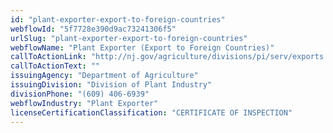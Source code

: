 ```yaml
---
id: "plant-exporter-export-to-foreign-countries"
webflowId: "5f7728e390d9ac73241306f5"
urlSlug: "plant-exporter-export-to-foreign-countries"
webflowName: "Plant Exporter (Export to Foreign Countries)"
callToActionLink: "http://nj.gov/agriculture/divisions/pi/serv/exports.html"
callToActionText: ""
issuingAgency: "Department of Agriculture"
issuingDivision: "Division of Plant Industry"
divisionPhone: "(609) 406-6939"
webflowIndustry: "Plant Exporter"
licenseCertificationClassification: "CERTIFICATE OF INSPECTION"
---
```

